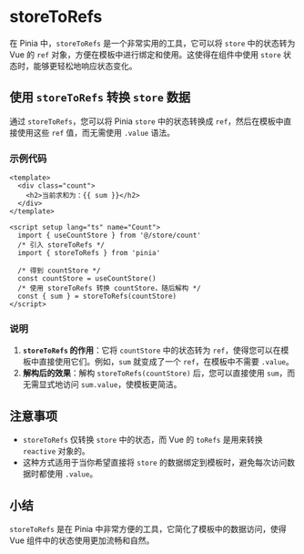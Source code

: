 # storeToRefs

在 Pinia 中，`storeToRefs` 是一个非常实用的工具，它可以将 `store` 中的状态转为 Vue 的 `ref` 对象，方便在模板中进行绑定和使用。这使得在组件中使用 `store` 状态时，能够更轻松地响应状态变化。

## 使用 `storeToRefs` 转换 `store` 数据

通过 `storeToRefs`，您可以将 Pinia `store` 中的状态转换成 `ref`，然后在模板中直接使用这些 `ref` 值，而无需使用 `.value` 语法。

### 示例代码

```vue
<template>
  <div class="count">
    <h2>当前求和为：{{ sum }}</h2>
  </div>
</template>

<script setup lang="ts" name="Count">
  import { useCountStore } from '@/store/count'
  /* 引入 storeToRefs */
  import { storeToRefs } from 'pinia'

  /* 得到 countStore */
  const countStore = useCountStore()
  /* 使用 storeToRefs 转换 countStore，随后解构 */
  const { sum } = storeToRefs(countStore)
</script>
```

### 说明

1. **`storeToRefs` 的作用**：它将 `countStore` 中的状态转为 `ref`，使得您可以在模板中直接使用它们。例如，`sum` 就变成了一个 `ref`，在模板中不需要 `.value`。
2. **解构后的效果**：解构 `storeToRefs(countStore)` 后，您可以直接使用 `sum`，而无需显式地访问 `sum.value`，使模板更简洁。

## 注意事项

- `storeToRefs` 仅转换 `store` 中的状态，而 Vue 的 `toRefs` 是用来转换 `reactive` 对象的。
- 这种方式适用于当你希望直接将 `store` 的数据绑定到模板时，避免每次访问数据时都使用 `.value`。

## 小结

`storeToRefs` 是在 Pinia 中非常方便的工具，它简化了模板中的数据访问，使得 Vue 组件中的状态使用更加流畅和自然。
